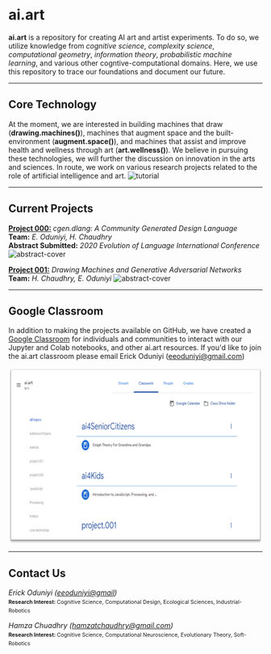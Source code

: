 # ai.art
 <b>ai.art</b> is a repository for creating AI art and artist experiments. To do so, we utilize knowledge from <i>cognitive science</i>, <i>complexity science</i>, <i>computational geometry</i>, <i>information theory</i>, <i>probabilistic machine learning</i>, and various other cogntive-computational domains. Here, we use this repository to trace our foundations and document our future.

---
## Core Technology
At the moment, we are interested in building machines that draw (<b>drawing.machines()</b>), machines that augment space and the built-environment (<b>augment.space()</b>), and machines that assist and improve health and wellness through art (<b>art.wellness()</b>). We believe in pursuing these technologies, we will further the discussion on innovation in the arts and sciences. In route, we work on various research projects related to the role of artificial intelligence and art.
![tutorial](https://storage.googleapis.com/root-proposal-1246/ai.art/Proposal/ai.art.core.technology.PNG)

---
## Current Projects
<b>[Project 000:](/Projects/project.000/project.000.readme.md) </b><i>cgen.dlang: A Community Generated Design Language</i>  
<b>Team:</b> <i>E. Oduniyi, H. Chaudhry</i>  
<b>Abstract Submitted:</b>
<i>2020 Evolution of Language International Conference</i>
![abstract-cover](https://storage.googleapis.com/root-proposal-1246/ai.art/Projects/project.000/project.000_paper-cover.png)

<b>[Project 001:](/Projects/project.001/project.001.readme.md)</b> <i>Drawing Machines and Generative Adversarial Networks</i>  
<b>Team:</b> <i>H. Chaudhry, E. Oduniyi</i>
![abstract-cover](https://storage.googleapis.com/root-proposal-1246/ai.art/Projects/project.001/project.001.1/project.001.1_paper-cover.png)

---
## Google Classroom
In addition to making the projects available on GitHub, we have created a [Google Classroom](https://en.wikipedia.org/wiki/Google_Classroom) for individuals and communities to interact with our Jupyter and Colab notebooks, and other ai.art resources. If you'd like to join the ai.art classroom please email Erick Oduniyi (eeoduniyi@gmail.com)

<a href="url"><img src="/projects/google.classroom/google.classroom.snapshot.png" align="center" height="350" width="700" ></a>

---
## Contact Us
<i>Erick Oduniyi ([eeoduniyi@gmail](eeoduniyi@gmail.com))</i>  
<span style="font-size:.75em;"><b>Research Interest: </b>Cognitive Science, Computational Design,  Ecological Sciences, Industrial-Robotics</span>

<i>Hamza Chuadhry (hamzatchaudhry@gmail.com)</i>  
<span style="font-size:.75em;"><b>Research Interest: </b>Cognitive Science, Computational Neuroscience, Evolutionary Theory, Soft-Robotics</span>
